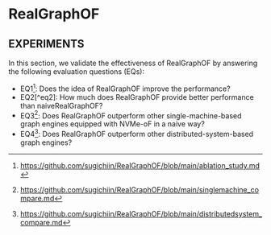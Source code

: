 # RealGraphOF
## EXPERIMENTS
  
In this section, we validate the effectiveness of RealGraphOF by answering the following evaluation questions (EQs):  
 - EQ1[^eq1]: Does the idea of RealGraphOF improve the performance?  
 - EQ2[^eq2]: How much does RealGraphOF provide better performance than naiveRealGraphOF?  
 - EQ3[^eq3]: Does RealGraphOF outperform other single-machine-based graph engines equipped with NVMe-oF in a naive way?  
 - EQ4[^eq4]: Does RealGraphOF outperform other distributed-system-based graph engines?  

[^eq1]: https://github.com/sugichiin/RealGraphOF/blob/main/ablation_study.md 
[^eq3]: https://github.com/sugichiin/RealGraphOF/blob/main/singlemachine_compare.md 
[^eq4]: https://github.com/sugichiin/RealGraphOF/blob/main/distributedsystem_compare.md 
